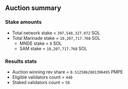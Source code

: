 ## Auction summary

### Stake amounts
- Total network stake = `397,548,327.072` SOL
- Total Marinade stake = `10,207,717.768` SOL
  - MNDE stake = `0` SOL
  - SAM stake = `10,207,717.768` SOL

### Results stats
- Auction winning rev share = `0.5125862801396495` PMPE
- Eligible validators count = `440`
- Staked validators count = `50`
